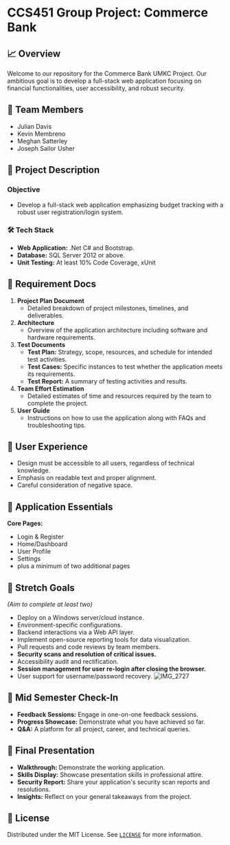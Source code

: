 # CCS451 Group Project: Commerce Bank

## 📈 Overview
Welcome to our repository for the Commerce Bank UMKC Project. Our ambitious goal is to develop a full-stack web application focusing on financial functionalities, user accessibility, and robust security.

## 👥 Team Members
- Julian Davis
- Kevin Membreno
- Meghan Satterley
- Joseph Sailor Usher

## 🌟 Project Description
### Objective
- Develop a full-stack web application emphasizing budget tracking with a robust user registration/login system.

### 🛠️ Tech Stack
- **Web Application:** .Net C# and Bootstrap.
- **Database:** SQL Server 2012 or above.
- **Unit Testing:** At least 10% Code Coverage, xUnit

## 📑 Requirement Docs
1. **Project Plan Document**
   - Detailed breakdown of project milestones, timelines, and deliverables.
2. **Architecture**
   - Overview of the application architecture including software and hardware requirements.
3. **Test Documents**
   - **Test Plan:** Strategy, scope, resources, and schedule for intended test activities.
   - **Test Cases:** Specific instances to test whether the application meets its requirements.
   - **Test Report:** A summary of testing activities and results.
4. **Team Effort Estimation**
   - Detailed estimates of time and resources required by the team to complete the project.
5. **User Guide**
   - Instructions on how to use the application along with FAQs and troubleshooting tips.

## 🎨 User Experience
- Design must be accessible to all users, regardless of technical knowledge.
- Emphasis on readable text and proper alignment.
- Careful consideration of negative space.

## 📃 Application Essentials
**Core Pages:**
- Login & Register
- Home/Dashboard
- User Profile
- Settings
- plus a minimum of two additional pages

## 🚀 Stretch Goals
*(Aim to complete at least two)*
- Deploy on a Windows server/cloud instance.
- Environment-specific configurations.
- Backend interactions via a Web API layer.
- Implement open-source reporting tools for data visualization.
- Pull requests and code reviews by team members.
- **Security scans and resolution of critical issues.**
- Accessibility audit and rectification.
- **Session management for user re-login after closing the browser.**
- User support for username/password recovery.
![IMG_2727](https://github.com/Joseph-Sailor-Usher/CS451-Group-Project/assets/83984148/a0eff470-a1d1-4099-a328-b8da1ca5955d)


## 📅 Mid Semester Check-In
- **Feedback Sessions:** Engage in one-on-one feedback sessions.
- **Progress Showcase:** Demonstrate what you have achieved so far.
- **Q&A:** A platform for all project, career, and technical queries.

## 🎤 Final Presentation
- **Walkthrough:** Demonstrate the working application.
- **Skills Display:** Showcase presentation skills in professional attire.
- **Security Report:** Share your application's security scan reports and resolutions.
- **Insights:** Reflect on your general takeaways from the project.

## 📜 License
Distributed under the MIT License. See [`LICENSE`](LICENSE) for more information.
